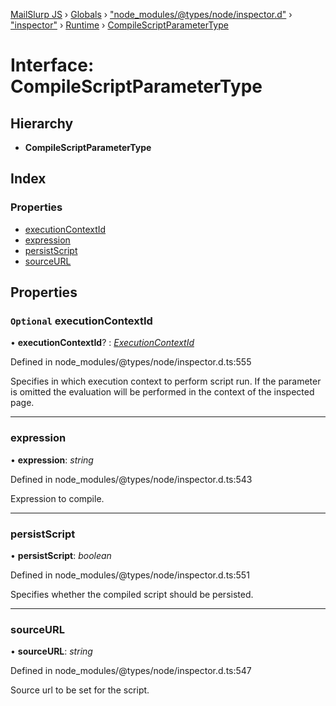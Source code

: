 [MailSlurp JS](../README.md) › [Globals](../globals.md) › ["node_modules/@types/node/inspector.d"](../modules/_node_modules__types_node_inspector_d_.md) › ["inspector"](../modules/_node_modules__types_node_inspector_d_._inspector_.md) › [Runtime](../modules/_node_modules__types_node_inspector_d_._inspector_.runtime.md) › [CompileScriptParameterType](_node_modules__types_node_inspector_d_._inspector_.runtime.compilescriptparametertype.md)

# Interface: CompileScriptParameterType

## Hierarchy

* **CompileScriptParameterType**

## Index

### Properties

* [executionContextId](_node_modules__types_node_inspector_d_._inspector_.runtime.compilescriptparametertype.md#optional-executioncontextid)
* [expression](_node_modules__types_node_inspector_d_._inspector_.runtime.compilescriptparametertype.md#expression)
* [persistScript](_node_modules__types_node_inspector_d_._inspector_.runtime.compilescriptparametertype.md#persistscript)
* [sourceURL](_node_modules__types_node_inspector_d_._inspector_.runtime.compilescriptparametertype.md#sourceurl)

## Properties

### `Optional` executionContextId

• **executionContextId**? : *[ExecutionContextId](../modules/_node_modules__types_node_inspector_d_._inspector_.runtime.md#executioncontextid)*

Defined in node_modules/@types/node/inspector.d.ts:555

Specifies in which execution context to perform script run. If the parameter is omitted the evaluation will be performed in the context of the inspected page.

___

###  expression

• **expression**: *string*

Defined in node_modules/@types/node/inspector.d.ts:543

Expression to compile.

___

###  persistScript

• **persistScript**: *boolean*

Defined in node_modules/@types/node/inspector.d.ts:551

Specifies whether the compiled script should be persisted.

___

###  sourceURL

• **sourceURL**: *string*

Defined in node_modules/@types/node/inspector.d.ts:547

Source url to be set for the script.
